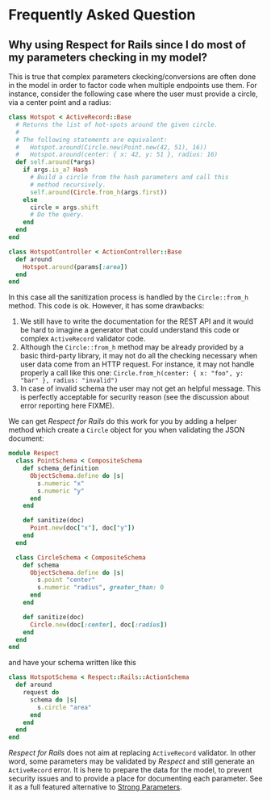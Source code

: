 # Frequently Asked Question

## Why using Respect for Rails since I do most of my parameters checking in my model?

This is true that complex parameters ckecking/conversions are often done in the model in
order to factor code when multiple endpoints use them. For instance, consider the following
case where the user must provide a circle, via a center point and a radius:

```ruby
class Hotspot < ActiveRecord::Base
  # Returns the list of hot-spots around the given circle.
  #
  # The following statements are equivalent:
  #   Hotspot.around(Circle.new(Point.new(42, 51), 16))
  #   Hotspot.around(center: { x: 42, y: 51 }, radius: 16)
  def self.around(*args)
    if args.is_a? Hash
      # Build a circle from the hash parameters and call this
      # method recursively.
      self.around(Circle.from_h(args.first))
    else
      circle = args.shift
      # Do the query.
    end
  end
end

class HotspotController < ActionController::Base
  def around
    Hotspot.around(params[:area])
  end
end
```

In this case all the sanitization process is handled by the `Circle::from_h` method.  This code
is ok.  However, it has some drawbacks:

1. We still have to write the documentation for the REST API and it would be hard to imagine
   a generator that could understand this code or complex `ActiveRecord` validator code.
1. Although the `Circle::from_h` method may be already provided by a basic third-party library,
   it may not do all the checking necessary when user data come from an HTTP request.
   For instance, it may not handle properly a call like this one:
     `Circle.from_h(center: { x: "foo", y: "bar" }, radius: "invalid")`
1. In case of invalid schema the user may not get an helpful message.  This is perfectly
   acceptable for security reason (see the discussion about error reporting here FIXME).

We can get _Respect for Rails_ do this work for you by adding a helper method which create a
`Circle` object for you when validating the JSON document:

```ruby
module Respect
  class PointSchema < CompositeSchema
    def schema_definition
      ObjectSchema.define do |s|
        s.numeric "x"
        s.numeric "y"
      end
    end

    def sanitize(doc)
      Point.new(doc["x"], doc["y"])
    end
  end

  class CircleSchema < CompositeSchema
    def schema
      ObjectSchema.define do |s|
        s.point "center"
        s.numeric "radius", greater_than: 0
      end
    end

    def sanitize(doc)
      Circle.new(doc[:center], doc[:radius])
    end
  end
end
```

and have your schema written like this

```ruby
class HotspotSchema < Respect::Rails::ActionSchema
  def around
    request do
      schema do |s|
        s.circle "area"
      end
    end
  end
end
```

_Respect for Rails_ does not aim at replacing `ActiveRecord` validator. In other word, some
parameters may be validated by _Respect_ and still generate an `ActiveRecord` error. It is here
to prepare the data for the model, to prevent security issues and to provide a place for
documenting each parameter. See it as a full featured alternative to
[Strong Parameters](https://github.com/rails/strong_parameters).
